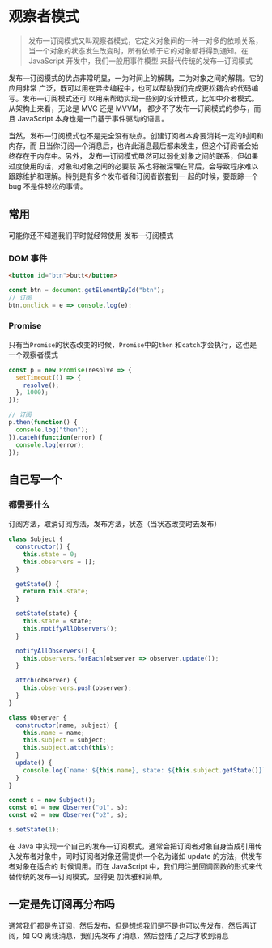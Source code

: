 # 观察者模式

> 发布—订阅模式又叫观察者模式，它定义对象间的一种一对多的依赖关系，当一个对象的状态发生改变时，所有依赖于它的对象都将得到通知。在 JavaScript 开发中，我们一般用事件模型 来替代传统的发布—订阅模式

发布—订阅模式的优点非常明显，一为时间上的解耦，二为对象之间的解耦。它的应用非常 广泛，既可以用在异步编程中，也可以帮助我们完成更松耦合的代码编写。发布—订阅模式还可 以用来帮助实现一些别的设计模式，比如中介者模式。从架构上来看，无论是 MVC 还是 MVVM， 都少不了发布—订阅模式的参与，而且 JavaScript 本身也是一门基于事件驱动的语言。

当然，发布—订阅模式也不是完全没有缺点。创建订阅者本身要消耗一定的时间和内存，而 且当你订阅一个消息后，也许此消息最后都未发生，但这个订阅者会始终存在于内存中。另外， 发布—订阅模式虽然可以弱化对象之间的联系，但如果过度使用的话，对象和对象之间的必要联 系也将被深埋在背后，会导致程序难以跟踪维护和理解。特别是有多个发布者和订阅者嵌套到一 起的时候，要跟踪一个 bug 不是件轻松的事情。

## 常用

可能你还不知道我们平时就经常使用 发布—订阅模式

### DOM 事件

```html
<button id="btn">butt</button>
```

```js
const btn = document.getElementById("btn");
// 订阅
btn.onclick = e => console.log(e);
```

### Promise

只有当`Promise`的状态改变的时候，`Promise`中的`then` 和`catch`才会执行，这也是一个观察者模式

```js
const p = new Promise(resolve => {
  setTimeout(() => {
    resolve();
  }, 1000);
});

// 订阅
p.then(function() {
  console.log("then");
}).cateh(function(error) {
  console.log(error);
});
```

## 自己写一个

### 都需要什么

订阅方法，取消订阅方法，发布方法，状态（当状态改变时去发布）

```js
class Subject {
  constructor() {
    this.state = 0;
    this.observers = [];
  }

  getState() {
    return this.state;
  }

  setState(state) {
    this.state = state;
    this.notifyAllObservers();
  }

  notifyAllObservers() {
    this.observers.forEach(observer => observer.update());
  }

  attch(observer) {
    this.observers.push(observer);
  }
}

class Observer {
  constructor(name, subject) {
    this.name = name;
    this.subject = subject;
    this.subject.attch(this);
  }
  update() {
    console.log(`name: ${this.name}, state: ${this.subject.getState()}`);
  }
}

const s = new Subject();
const o1 = new Observer("o1", s);
const o2 = new Observer("o2", s);

s.setState(1);
```

在 Java 中实现一个自己的发布—订阅模式，通常会把订阅者对象自身当成引用传 入发布者对象中，同时订阅者对象还需提供一个名为诸如 update 的方法，供发布者对象在适合的 时候调用。而在 JavaScript 中，我们用注册回调函数的形式来代替传统的发布—订阅模式，显得更 加优雅和简单。

## 一定是先订阅再分布吗

通常我们都是先订阅，然后发布，但是想想我们是不是也可以先发布，然后再订阅，如 QQ 离线消息，我们先发布了消息，然后登陆了之后才收到消息
